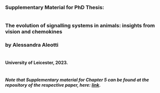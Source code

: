 ### Supplementary Material for PhD Thesis:
#
### The evolution of signalling systems in animals: insights from vision and chemokines
### by Alessandra Aleotti
#
#### University of Leicester, 2023.
#
##### Note that Supplementary material for Chapter 5 can be found at the repository of the respective paper, here: [link](https://github.com/Roberto-Feuda-Lab/Chemokine2023.git).

